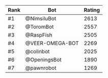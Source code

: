 Rank|Bot|Rating
---|---|---
#1|@NimsiluBot|2613
#2|@ToromBot|2557
#3|@RaspFish|2505
#4|@VEER-OMEGA-BOT|2269
#5|@colinbot|2025
#6|@OpeningsBot|1890
#7|@pawnrobot|1269

